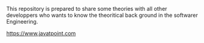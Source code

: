 
This repository is prepared to share some theories with all other developpers who wants to know the theoritical back ground in the softwarer Engineering.


https://www.javatpoint.com


